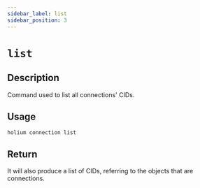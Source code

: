 ```yaml
---
sidebar_label: list
sidebar_position: 3
---
```


# `list`

## Description

Command used to list all connections' CIDs.

## Usage

`holium connection list`

## Return

It will also produce a list of CIDs, referring to the objects that are connections.

